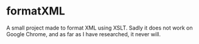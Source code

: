 # formatXML
A small project made to format XML using XSLT. Sadly it does not work on Google Chrome, and as far as I have researched, it never will.
